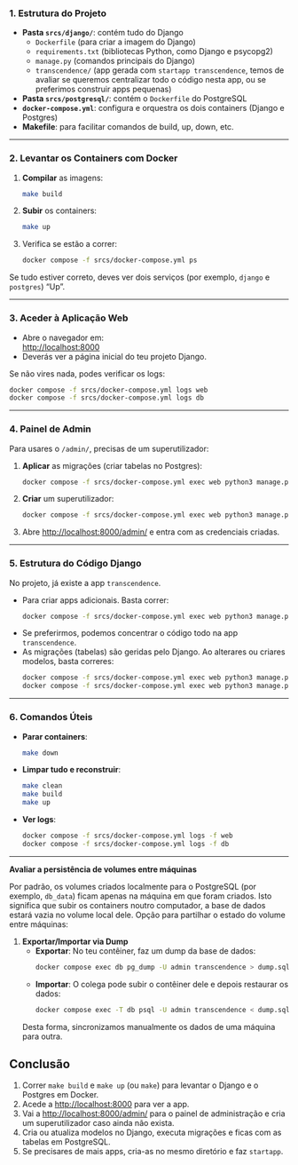 ### 1. Estrutura do Projeto

- **Pasta `srcs/django/`**: contém tudo do Django  
  - `Dockerfile` (para criar a imagem do Django)  
  - `requirements.txt` (bibliotecas Python, como Django e psycopg2)  
  - `manage.py` (comandos principais do Django)  
  - `transcendence/` (app gerada com `startapp transcendence`, temos de avaliar se queremos centralizar todo o código nesta app, ou se preferimos construir apps pequenas)  
- **Pasta `srcs/postgresql/`**: contém o `Dockerfile` do PostgreSQL  
- **`docker-compose.yml`**: configura e orquestra os dois containers (Django e Postgres)  
- **Makefile**: para facilitar comandos de build, up, down, etc.

---

### 2. Levantar os Containers com Docker

1. **Compilar** as imagens:
   ```bash
   make build
   ```
2. **Subir** os containers:
   ```bash
   make up
   ```
3. Verifica se estão a correr:
   ```bash
   docker compose -f srcs/docker-compose.yml ps
   ```

Se tudo estiver correto, deves ver dois serviços (por exemplo, `django` e `postgres`) “Up”.

---

### 3. Aceder à Aplicação Web

- Abre o navegador em:  
  [http://localhost:8000](http://localhost:8000)  
- Deverás ver a página inicial do teu projeto Django.

Se não vires nada, podes verificar os logs:
```bash
docker compose -f srcs/docker-compose.yml logs web
docker compose -f srcs/docker-compose.yml logs db
```

---

### 4. Painel de Admin

Para usares o `/admin/`, precisas de um superutilizador:

1. **Aplicar** as migrações (criar tabelas no Postgres):
   ```bash
   docker compose -f srcs/docker-compose.yml exec web python3 manage.py migrate
   ```
2. **Criar** um superutilizador:
   ```bash
   docker compose -f srcs/docker-compose.yml exec web python3 manage.py createsuperuser
   ```
3. Abre [http://localhost:8000/admin/](http://localhost:8000/admin/) e entra com as credenciais criadas.

---

### 5. Estrutura do Código Django

No projeto, já existe a app `transcendence`.  
- Para criar apps adicionais. Basta correr:
  ```bash
  docker compose -f srcs/docker-compose.yml exec web python3 manage.py startapp nome_da_app
  ```
- Se preferirmos, podemos concentrar o código todo na app `transcendence`.  
- As migrações (tabelas) são geridas pelo Django. Ao alterares ou criares modelos, basta correres:
  ```bash
  docker compose -f srcs/docker-compose.yml exec web python3 manage.py makemigrations
  docker compose -f srcs/docker-compose.yml exec web python3 manage.py migrate
  ```

---

### 6. Comandos Úteis

- **Parar containers**:
  ```bash
  make down
  ```
- **Limpar tudo e reconstruir**:
  ```bash
  make clean
  make build
  make up
  ```
- **Ver logs**:
  ```bash
  docker compose -f srcs/docker-compose.yml logs -f web
  docker compose -f srcs/docker-compose.yml logs -f db
  ```

---

**Avaliar a persistência de volumes entre máquinas**

Por padrão, os volumes criados localmente para o PostgreSQL (por exemplo, `db_data`) ficam apenas na máquina em que foram criados. Isto significa que subir os containers noutro computador, a base de dados estará vazia no volume local dele. 
Opção para partilhar o estado do volume entre máquinas:

1. **Exportar/Importar via Dump**  
   - **Exportar**: No teu contêiner, faz um dump da base de dados:
     ```bash
     docker compose exec db pg_dump -U admin transcendence > dump.sql
     ```
   - **Importar**: O colega pode subir o contêiner dele e depois restaurar os dados:
     ```bash
     docker compose exec -T db psql -U admin transcendence < dump.sql
     ```
   Desta forma, sincronizamos manualmente os dados de uma máquina para outra.

## Conclusão

1. Correr `make build` e `make up` (ou `make`) para levantar o Django e o Postgres em Docker.  
2. Acede a [http://localhost:8000](http://localhost:8000) para ver a app.  
3. Vai a [http://localhost:8000/admin/](http://localhost:8000/admin/) para o painel de administração e cria um superutilizador caso ainda não exista.  
4. Cria ou atualiza modelos no Django, executa migrações e ficas com as tabelas em PostgreSQL.  
5. Se precisares de mais apps, cria-as no mesmo diretório e faz `startapp`.  